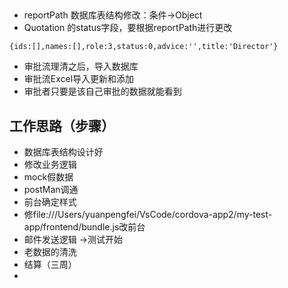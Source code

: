 ## 

- reportPath 数据库表结构修改：条件->Object
- Quotation 的status字段，要根据reportPath进行更改

`{ids:[],names:[],role:3,status:0,advice:'',title:'Director'}`


- 审批流理清之后，导入数据库
- 审批流Excel导入更新和添加
- 审批者只要是该自己审批的数据就能看到


## 工作思路（步骤）

- 数据库表结构设计好
- 修改业务逻辑
- mock假数据
- postMan调通
- 前台确定样式
- 修file:///Users/yuanpengfei/VsCode/cordova-app2/my-test-app/frontend/bundle.js改前台
- 邮件发送逻辑 ->测试开始
- 老数据的清洗
- 结算（三周）
- 